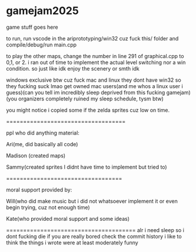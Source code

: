 # gamejam2025
game stuff goes here


to run, run vscode in the ariprototyping/win32 cuz fuck this/ folder and compile/debug/run main.cpp

to play the other maps, change the number in line 291 of graphical.cpp to 0,1, or 2. i ran out of time to implement the actual level switching nor a win condition. so just like idk enjoy the scenery or smth idk

windows exclusive btw cuz fuck mac and linux they dont have win32 so they fucking suck lmao get owned mac users(and me whos a linux user i guess)(can you tell im incredibly sleep deprived from this fucking gamejam)(you organizers completely ruined my sleep schedule, tysm btw)

you might notice i copied some if the zelda sprites cuz low on time.

===================================

ppl who did anything material:

Ari(me, did basically all code)

Madison (created maps)

Sammy(created sprites I didnt have time to implement but tried to)

==================================

moral support provided by:

Will(who did make music but i did not whatsoever implement it or even begin trying, cuz not enough time)

Kate(who provided moral support and some ideas)

======================================
alr i need sleep so i dont fucking die if you are really bored check the commit history i like to think the things i wrote were at least moderately funny
